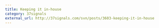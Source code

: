 ```yaml
---
title: Keeping it in-house
category: 37signals
external_url: http://37signals.com/svn/posts/3603-keeping-it-in-house
---
```

